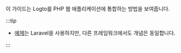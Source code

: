 이 가이드는 Logto를 PHP 웹 애플리케이션에 통합하는 방법을 보여줍니다.

:::tip

- [예제](https://github.com/logto-io/php/blob/master/samples/index.php)는 Laravel을 사용하지만, 다른 프레임워크에서도 개념은 동일합니다.

:::
